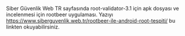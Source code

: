 Siber Güvenlik Web TR sayfasında root-validator-3.1 için apk dosyası ve incelenmesi için rootbeer uygulaması.
Yazıyı https://www.siberguvenlik.web.tr/rootbeer-ile-android-root-tespiti/ bu linkten okuyabilirsiniz.

